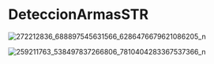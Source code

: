 # DeteccionArmasSTR

![272212836_688897545631566_6286476679621086205_n](https://user-images.githubusercontent.com/70295855/153527685-a973114c-7335-42ce-a8f9-effec46c8ef3.png)

![259211763_538497837266806_7810404283367537366_n](https://user-images.githubusercontent.com/70295855/153527687-40a30249-76a4-4dba-be5b-28e66aa16ba1.png)
